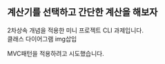 ## **계산기를 선택하고 간단한 계산을 해보자** 

2차상속 개념을 적용한 미니 프로젝트 CLI 과제입니다.<br>
클래스 다이어그램
img삽입

MVC패턴을 적용하려고 시도했습니다.